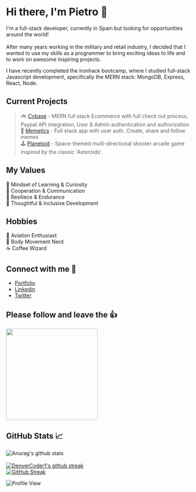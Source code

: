 # Hi there, I'm Pietro 👋
I'm a full-stack developer, currently in Spain but looking for opportunities around the world! <br/> <br/>
After many years working in the military and retail industry, I decided that I wanted to use my skills as a programmer to bring exciting ideas to life and to work on awesome inspiring projects.

I have recently completed the Ironhack bootcamp, where I studied full-stack Javascript development, specifically the MERN stack: MongoDB, Express, React, Node.


## Current Projects <br/>
> :bike: [Cybase](https://cibaseapp.herokuapp.com/) - MERN full stack Ecommerce with full check out process, Paypal API integration, User & Admin authentication and authorization <br/>
> :rofl: [Memetics](https://memetics.herokuapp.com/) - Full stack app with user auth. Create, share and follow memes <br/>
> :joystick: [Planetoid](https://pilauria.github.io/Planetoid-HTML5-Canvas/) - Space-themed multi-directional shooter arcade game inspired by the classic 'Asteroids'.


## My Values
:telescope: Mindset of Learning & Curiosity <br/>
:raising_hand: Cooperation & Communication <br/>
:crossed_flags: Resiliece & Endurance <br/>
:brain: Thoughtful & Inclusive Development 

## Hobbies
:flight_arrival: Aviation Enthusiast <br/>
:cartwheeling: Body Movement Nerd <br/>
:coffee: Coffee Wizard 



## Connect with me :thought_balloon:
- [Portfolio](https://www.pietrolauria.com/) <br/>
- [Linkedin](https://www.linkedin.com/in/pietro-lauria/) <br/>
- [Twitter](https://twitter.com/pilauria) <br/>



## Please follow and leave the :thumbsup:
<img src="https://c.tenor.com/XpM54W9iO2kAAAAd/thumbs-up-okay.gif" width="250" height="auto" />

## GitHub Stats :chart_with_upwards_trend:
![Anurag's github stats](https://github-readme-stats.vercel.app/api?username=pilauria&theme=tokyonight&show_icons=true) <br/> <br/>
[![DenverCoder1's github streak](https://github-readme-streak-stats.herokuapp.com/?user=pilauria&theme=blue-green)](https://github.com/DenverCoder1/github-readme-streak-stats) <br/>
[![GitHub Streak](https://github-readme-streak-stats.herokuapp.com/?user=pilauria)](https://git.io/streak-stats)


![Profile View](https://komarev.com/ghpvc/?username=pilauria&style=plastic) <br/> <br/> 
 
